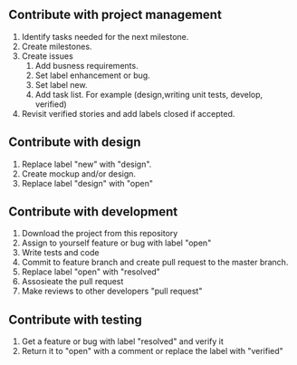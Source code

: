 ## Contribute with project management

1. Identify tasks needed for the next milestone.
2. Create milestones.
3. Create issues
	1. Add busness requirements.
	2. Set label enhancement or bug.
    3. Set label new.
    4. Add task list. For example (design,writing unit tests, develop, verified)
4. Revisit verified stories and add labels closed if accepted. 

## Contribute with design

1. Replace label "new" with "design".
2. Create mockup and/or design.
3. Replace label "design" with "open"

## Contribute with development

1. Download the project from this repository
2. Assign to yourself feature or bug with label "open"
3. Write tests and code
4. Commit to feature branch and create pull request to the master branch.
5. Replace label "open" with "resolved"
6. Assosieate the pull request
0. Make reviews to other developers "pull request"

## Contribute with testing

1. Get a feature or bug with label "resolved" and verify it
2. Return it to "open" with a comment or replace the label with "verified"
